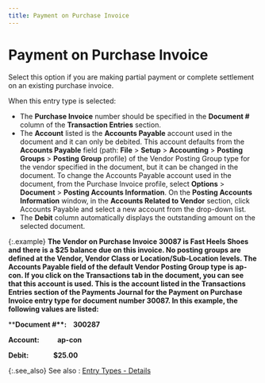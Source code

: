 ```yaml
---
title: Payment on Purchase Invoice
---
```


# Payment on Purchase Invoice


Select this option if you are making partial payment or complete settlement  on an existing purchase invoice.


When this entry type is selected:

- The **Purchase 
 Invoice** number should be specified in the **Document 
 #** column of the **Transaction Entries**  section.
- The **Account**  listed is the **Accounts Payable**  account used in the document and it can only be debited. This account  defaults from the **Accounts Payable**  field (path: **File** > **Setup**  > **Accounting** > **Posting 
 Groups** > **Posting Group**  profile) of the Vendor Posting Group type for the vendor specified in  the document, but it can be changed in the document. To change the Accounts  Payable account used in the document, from the Purchase Invoice profile,  select **Options** > **Document**  > **Posting Accounts Information**.  On the **Posting Accounts** **Information** window, in the **Accounts 
 Related to Vendor** section, click Accounts Payable and select a  new account from the drop-down list.
- The **Debit** column automatically displays the outstanding amount on the selected  document.



{:.example}
**The Vendor on Purchase Invoice 30087 is Fast  Heels Shoes and there is a $25 balance due on this invoice. No posting  groups are defined at the Vendor, Vendor Class or Location/Sub-Location  levels. The **Accounts Payable** field  of the default Vendor Posting Group type is **ap-con**.  If you click on the Transactions tab in the document, you can see that  this account is used. This is the account listed in the **Transactions 
 Entries** section of the Payments Journal for the **Payment 
 on Purchase** **Invoice** entry  type for document number 30087. In this example, the following values  are listed:**


****Document 
 #**:    **300287****


****Account**:            **ap-con****


****Debit**:                **$25.00****


{:.see_also}
See also
: [Entry Types -  Details]({{site.acc_baseurl}}/vendor-payments-and-refunds/payment-jrnl-dtls/transaction-entries/entry_types_details.html)

